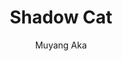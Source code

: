 --- 
slug: "shadow-cat"
title: "Shadow Cat"
publishdate: "2018-12-24"
src: "https://365manga.net/manga/shadow-cat"
author: "Muyang Aka"
image: "https://data.365manga.net/images/thumbnails/32682-shadow-cat.jpg"
tags: ["Adventure","Fantasy"]
chapters: ["Chapter 4: The Tyrant Of The Sea ","Chapter 3: Shrimpfish Bay ","Chapter 2: Shrimpfish ","Chapter 1: The Scorched Plains"]
chapterlinks: ["https://365manga.net/shadow-cat/chapter-4.html","https://365manga.net/shadow-cat/chapter-3.html","https://365manga.net/shadow-cat/chapter-2.html","https://365manga.net/shadow-cat/chapter-1.html"]
description: "Naji is an ordinary cat who lives in a small village. His occasional mischief caused by his selfish personality lands him in trouble from time to time. One day, Naji ate the sacrificial offering, the Shrimpfish meant for the monster Taowu, who laid waste to the village many years before. To atone for his crime, he is entrusted with the mission of finding another Shrimpfish. However, the legends whisper… All cats who eat the Shrimpfish are destined to become monsters."
---
